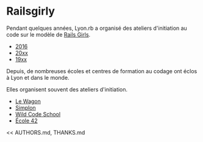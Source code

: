 # Railsgirly

Pendant quelques années, Lyon.rb a organisé des ateliers d'initiation au code sur le modèle de [Rails&nbsp;Girls]().

* [2016]() 
* [20xx]()
* [19xx]()

Depuis, de nombreuses écoles et centres de formation au codage ont éclos à Lyon et dans le monde.

Elles organisent souvent des ateliers d'initiation.

* [Le Wagon]()
* [Simplon]()
* [Wild Code School]()
* [École 42]()

<< AUTHORS.md, THANKS.md
